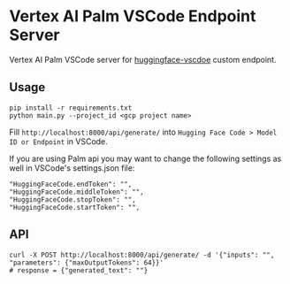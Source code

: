 # Vertex AI Palm VSCode Endpoint Server

Vertex AI Palm VSCode server for [huggingface-vscdoe](https://github.com/huggingface/huggingface-vscode) custom endpoint.

## Usage

```shell
pip install -r requirements.txt
python main.py --project_id <gcp project name>
```

Fill `http://localhost:8000/api/generate/` into `Hugging Face Code > Model ID or Endpoint` in VSCode.

If you are using Palm api you may want to change the following settings as well in VSCode's settings.json file:
```
"HuggingFaceCode.endToken": "",
"HuggingFaceCode.middleToken": "",
"HuggingFaceCode.stopToken": "",
"HuggingFaceCode.startToken": "",
```

## API

```shell
curl -X POST http://localhost:8000/api/generate/ -d '{"inputs": "", "parameters": {"maxOutputTokens": 64}}'
# response = {"generated_text": ""}
```
